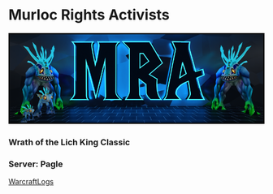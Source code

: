 # Murloc Rights Activists
![](Murlocs.png)
### Wrath of the Lich King Classic
### Server: Pagle
<a href="https://classic.warcraftlogs.com/guild/id/510427">WarcraftLogs</a>

